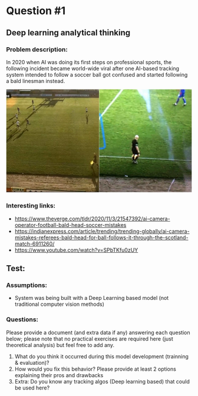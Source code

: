 # Question #1


## Deep learning analytical thinking

### Problem description:

In 2020 when AI was doing its first steps on professional sports, the following incident became world-wide viral after one AI-based tracking system intended to follow a soccer ball got confused and started following a bald linesman instead.



![ref](../imagery/ref.jpg)



### Interesting links:

- https://www.theverge.com/tldr/2020/11/3/21547392/ai-camera-operator-football-bald-head-soccer-mistakes
- https://indianexpress.com/article/trending/trending-globally/ai-camera-mistakes-referees-bald-head-for-ball-follows-it-through-the-scotland-match-6911260/
- https://www.youtube.com/watch?v=SPbTKfu0zUY





## Test:

### Assumptions:

- System was being built with a Deep Learning based model (not traditional computer vision methods) 



### Questions:

Please provide a document (and extra data if any) answering each question below; please note that no practical exercises are required here (just theoretical analysis) but feel free to add any.

1. What do you think it occurred during this model development (trainning & evaluation)? 
2. How would you fix this behavior? Please provide at least 2 options explaining their pros and drawbacks
3. Extra: Do you know any tracking algos (Deep learning based) that could be used here?
